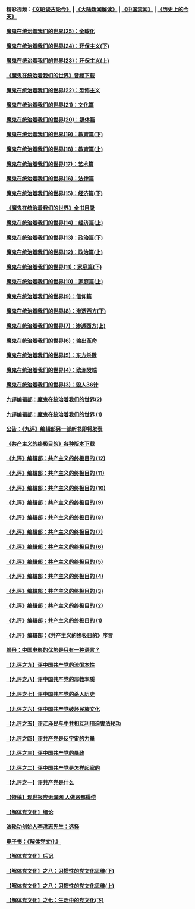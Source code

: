 #### 精彩视频：[《文昭谈古论今》](https://github.com/gfw-breaker/wenzhao/blob/master/README.md?t=11260631) | [《大陆新闻解读》](https://github.com/gfw-breaker/ntdtv-comedy/blob/master/README.md?t=11260631) | [《中国禁闻》](https://github.com/gfw-breaker/ntdtv-news/blob/master/README.md?t=11260631) | [《历史上的今天》](https://github.com/gfw-breaker/today-in-history/blob/master/README.md?t=11260631) 

#### [魔鬼在统治着我们的世界(25)：全球化](../pages/nsc422/n10788205.md?t=11260631) 

#### [魔鬼在统治着我们的世界(24)：环保主义(下)](../pages/nsc422/n10695307.md?t=11260631) 

#### [魔鬼在统治着我们的世界(23)：环保主义(上)](../pages/nsc422/n10688613.md?t=11260631) 

#### [《魔鬼在统治着我们的世界》音频下载](../pages/nsc422/n10635553.md?t=11260631) 

#### [魔鬼在统治着我们的世界(22)：恐怖主义](../pages/nsc422/n10614727.md?t=11260631) 

#### [魔鬼在统治着我们的世界(21)：文化篇](../pages/nsc422/n10597706.md?t=11260631) 

#### [魔鬼在统治着我们的世界(20)：媒体篇](../pages/nsc422/n10586579.md?t=11260631) 

#### [魔鬼在统治着我们的世界(19)：教育篇(下)](../pages/nsc422/n10564808.md?t=11260631) 

#### [魔鬼在统治着我们的世界(18)：教育篇(上)](../pages/nsc422/n10526970.md?t=11260631) 

#### [魔鬼在统治着我们的世界(17)：艺术篇](../pages/nsc422/n10499093.md?t=11260631) 

#### [魔鬼在统治着我们的世界(16)：法律篇](../pages/nsc422/n10485969.md?t=11260631) 

#### [魔鬼在统治着我们的世界(15)：经济篇(下)](../pages/nsc422/n10469975.md?t=11260631) 

#### [《魔鬼在统治着我们的世界》全书目录](../pages/nsc422/n10464261.md?t=11260631) 

#### [魔鬼在统治着我们的世界(14)：经济篇(上)](../pages/nsc422/n10457370.md?t=11260631) 

#### [魔鬼在统治着我们的世界(13)：政治篇(下)](../pages/nsc422/n10448270.md?t=11260631) 

#### [魔鬼在统治着我们的世界(12)：政治篇(上)](../pages/nsc422/n10444576.md?t=11260631) 

#### [魔鬼在统治着我们的世界(11)：家庭篇(下)](../pages/nsc422/n10440961.md?t=11260631) 

#### [魔鬼在统治着我们的世界(10)：家庭篇(上)](../pages/nsc422/n10435448.md?t=11260631) 

#### [魔鬼在统治着我们的世界(9)：信仰篇](../pages/nsc422/n10432159.md?t=11260631) 

#### [魔鬼在统治着我们的世界(8)：渗透西方(下)](../pages/nsc422/n10429603.md?t=11260631) 

#### [魔鬼在统治着我们的世界(7)：渗透西方(上)](../pages/nsc422/n10426013.md?t=11260631) 

#### [魔鬼在统治着我们的世界(6)：输出革命](../pages/nsc422/n10421536.md?t=11260631) 

#### [魔鬼在统治着我们的世界(5)：东方杀戮](../pages/nsc422/n10417707.md?t=11260631) 

#### [魔鬼在统治着我们的世界(4)：欧洲发端](../pages/nsc422/n10414890.md?t=11260631) 

#### [魔鬼在统治着我们的世界(3)：毁人36计](../pages/nsc422/n10411583.md?t=11260631) 

#### [九评编辑部：魔鬼在统治着我们的世界(2)](../pages/nsc422/n10410036.md?t=11260631) 

#### [九评编辑部：魔鬼在统治着我们的世界 (1)](../pages/nsc422/n10406825.md?t=11260631) 

#### [公告：《九评》编辑部另一部新书即将发表](../pages/nsc422/n10405104.md?t=11260631) 

#### [《共产主义的终极目的》各种版本下载](../pages/nsc422/n10022138.md?t=11260631) 

#### [《九评》编辑部：共产主义的终极目的 (12)](../pages/nsc422/n9933272.md?t=11260631) 

#### [《九评》编辑部：共产主义的终极目的 (11)](../pages/nsc422/n9924973.md?t=11260631) 

#### [《九评》编辑部：共产主义的终极目的 (10)](../pages/nsc422/n9920883.md?t=11260631) 

#### [《九评》编辑部：共产主义的终极目的 (9)](../pages/nsc422/n9916363.md?t=11260631) 

#### [《九评》编辑部：共产主义的终极目的 (8)](../pages/nsc422/n9912488.md?t=11260631) 

#### [《九评》编辑部：共产主义的终极目的 (7)](../pages/nsc422/n9901176.md?t=11260631) 

#### [《九评》编辑部：共产主义的终极目的 (6)](../pages/nsc422/n9899359.md?t=11260631) 

#### [《九评》编辑部：共产主义的终极目的 (5)](../pages/nsc422/n9893174.md?t=11260631) 

#### [《九评》编辑部：共产主义的终极目的 (4)](../pages/nsc422/n9891246.md?t=11260631) 

#### [《九评》编辑部：共产主义的终极目的 (3)](../pages/nsc422/n9879879.md?t=11260631) 

#### [《九评》编辑部：共产主义的终极目的 (2)](../pages/nsc422/n9876205.md?t=11260631) 

#### [《九评》编辑部：共产主义的终极目的 (1)](../pages/nsc422/n9865857.md?t=11260631) 

#### [《九评》编辑部：《共产主义的终极目的》序言](../pages/nsc422/n9862666.md?t=11260631) 

#### [颜丹：中国电影的优势是只有一种语言？](../pages/nsc422/n9583062.md?t=11260631) 

#### [【九评之九】评中国共产党的流氓本性](../pages/nsc422/n737542.md?t=11260631) 

#### [【九评之八】评中国共产党的邪教本质](../pages/nsc422/n735942.md?t=11260631) 

#### [【九评之七】评中国共产党的杀人历史](../pages/nsc422/n733806.md?t=11260631) 

#### [【九评之六】评中国共产党破坏民族文化](../pages/nsc422/n731667.md?t=11260631) 

#### [【九评之五】评江泽民与中共相互利用迫害法轮功](../pages/nsc422/n730058.md?t=11260631) 

#### [【九评之四】评共产党是反宇宙的力量](../pages/nsc422/n727814.md?t=11260631) 

#### [【九评之三】评中国共产党的暴政](../pages/nsc422/n725597.md?t=11260631) 

#### [【九评之二】评中国共产党是怎样起家的](../pages/nsc422/n723946.md?t=11260631) 

#### [【九评之一】评共产党是什么](../pages/nsc422/n722529.md?t=11260631) 

#### [【特稿】现世报应无漏网 人做恶都得偿](../pages/nsc422/n4215167.md?t=11260631) 

#### [【解体党文化】绪论](../pages/nsc422/n1449356.md?t=11260631) 

#### [法轮功创始人李洪志先生：选择](../pages/nsc422/n3580738.md?t=11260631) 

#### [电子书：《解体党文化》](../pages/nsc422/n1573484.md?t=11260631) 

#### [【解体党文化】后记](../pages/nsc422/n1531999.md?t=11260631) 

#### [【解体党文化】之八：习惯性的党文化思维(下)](../pages/nsc422/n1526477.md?t=11260631) 

#### [【解体党文化】之八：习惯性的党文化思维(上)](../pages/nsc422/n1520631.md?t=11260631) 

#### [【解体党文化】之七：生活中的党文化(下)](../pages/nsc422/n1513446.md?t=11260631) 

